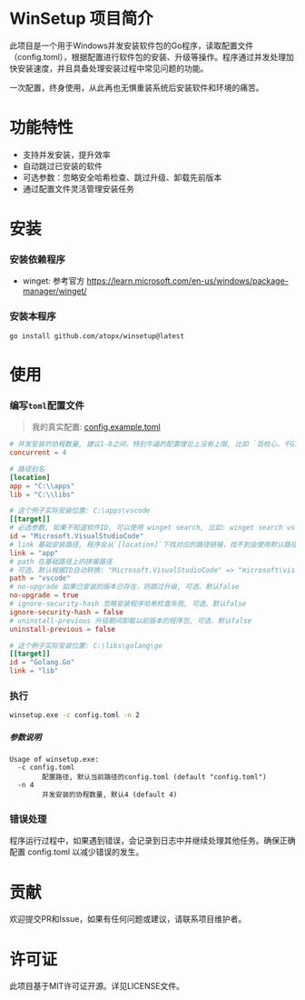 # WinSetup 项目简介

此项目是一个用于Windows并发安装软件包的Go程序，读取配置文件（config.toml），根据配置进行软件包的安装、升级等操作。程序通过并发处理加快安装速度，并且具备处理安装过程中常见问题的功能。

一次配置，终身使用，从此再也无惧重装系统后安装软件和环境的痛苦。

# 功能特性

- 支持并发安装，提升效率
- 自动跳过已安装的软件
- 可选参数：忽略安全哈希检查、跳过升级、卸载先前版本
- 通过配置文件灵活管理安装任务

# 安装

### 安装依赖程序

- winget: 参考官方 https://learn.microsoft.com/en-us/windows/package-manager/winget/

### 安装本程序

```
go install github.com/atopx/winsetup@latest
```

# 使用

### 编写`toml`配置文件

> 我的真实配置: [config.example.toml](./config.toml)

```toml
# 并发安装的协程数量, 建议1-8之间，特别牛逼的配置理论上没有上限, 比如 `百核心、千G内存、万兆带宽` 开个200并发没问题
concurrent = 4

# 路径别名
[location]
app = "C:\\apps"
lib = "C:\\libs"

# 这个例子实际安装位置: C:\apps\vscode
[[target]]
# 必选参数, 如果不知道软件ID, 可以使用 winget search, 比如: winget search vscode
id = "Microsoft.VisualStudioCode"
# link 基础安装路径, 程序会从`[location]`下找对应的路径链接，找不到会使用默认路径安装, 可选
link = "app"
# path 在基础路径上的拼接路径
# 可选、默认根据ID自动转换: "Microsoft.VisualStudioCode" => "microsoft\visualstudiocode"
path = "vscode"
# no-upgrade 如果已安装的版本已存在，则跳过升级, 可选、默认false
no-upgrade = true
# ignore-security-hash 忽略安装程序哈希检查失败, 可选、默认false
ignore-security-hash = false
# uninstall-previous 升级期间卸载以前版本的程序包, 可选、默认false
uninstall-previous = false

# 这个例子实际安装位置: C:\libs\golang\go
[[target]]
id = "Golang.Go"
link = "lib"
```

### 执行

```sh
winsetup.exe -c config.toml -n 2
```

##### 参数说明

```
Usage of winsetup.exe:
  -c config.toml
        配置路径, 默认当前路径的config.toml (default "config.toml")
  -n 4
        并发安装的协程数量, 默认4 (default 4)
```

### 错误处理
程序运行过程中，如果遇到错误，会记录到日志中并继续处理其他任务。确保正确配置 config.toml 以减少错误的发生。

# 贡献
欢迎提交PR和Issue，如果有任何问题或建议，请联系项目维护者。

# 许可证
此项目基于MIT许可证开源。详见LICENSE文件。
